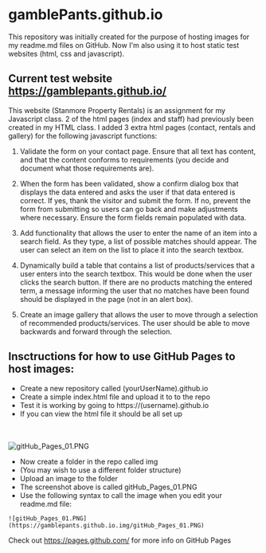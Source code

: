 # gamblePants.github.io

This repository was initially created for the purpose of hosting images for my readme.md files on GitHub. Now I'm also using it to host static test websites (html, css and javascript).

## Current test website https://gamblepants.github.io/

This website (Stanmore Property Rentals) is an assignment for my Javascript class. 2 of the html pages (index and staff) had previously been created in my HTML class. I added 3 extra html pages (contact, rentals and gallery) for the following javascript functions:

1. Validate the form on your contact page. Ensure that all text has content, and that the content conforms to requirements (you decide and document what those requirements are).

2. When the form has been validated, show a confirm dialog box that displays the data entered and asks the user if that data entered is correct. If yes, thank the visitor and submit the form. If no, prevent the form from submitting so users can go back and make adjustments where necessary. Ensure the form fields remain populated with data.

3. Add functionality that allows the user to enter the name of an item into a search field. As they type, a list of possible matches should appear. The user can select an item on the list to place it into the search textbox.

4. Dynamically build a table that contains a list of products/services that a user enters into the search textbox. This would be done when the user clicks the search button. If there are no products matching the entered term, a message informing the user that no matches have been found should be displayed in the page (not in an alert box).

5. Create an image gallery that allows the user to move through a selection of recommended products/services. The user should be able to move backwards and forward through the selection.

## Insctructions for how to use GitHub Pages to host images:

- Create a new repository called (yourUserName).github.io
- Create a simple index.html file and upload it to to the repo
- Test it is working by going to https://(username).github.io
- If you can view the html file it should be all set up

<br ><br >
![gitHub_Pages_01.PNG](https://gamblepants.github.io/img/gitHub_Pages_01.PNG)

- Now create a folder in the repo called img
- (You may wish to use a different folder structure)
- Upload an image to the folder
- The screenshot above is called gitHub_Pages_01.PNG
- Use the following syntax to call the image when you edit your readme.md file:

```
![gitHub_Pages_01.PNG](https://gamblepants.github.io.img/gitHub_Pages_01.PNG)
```

Check out https://pages.github.com/ for more info on GitHub Pages
